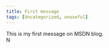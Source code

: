 ```yaml
---
title: First message
tags: [Uncategorized, unuseful]
---
```

<DIV>This is my first message on MSDN blog.</DIV>
<DIV>N</DIV>
